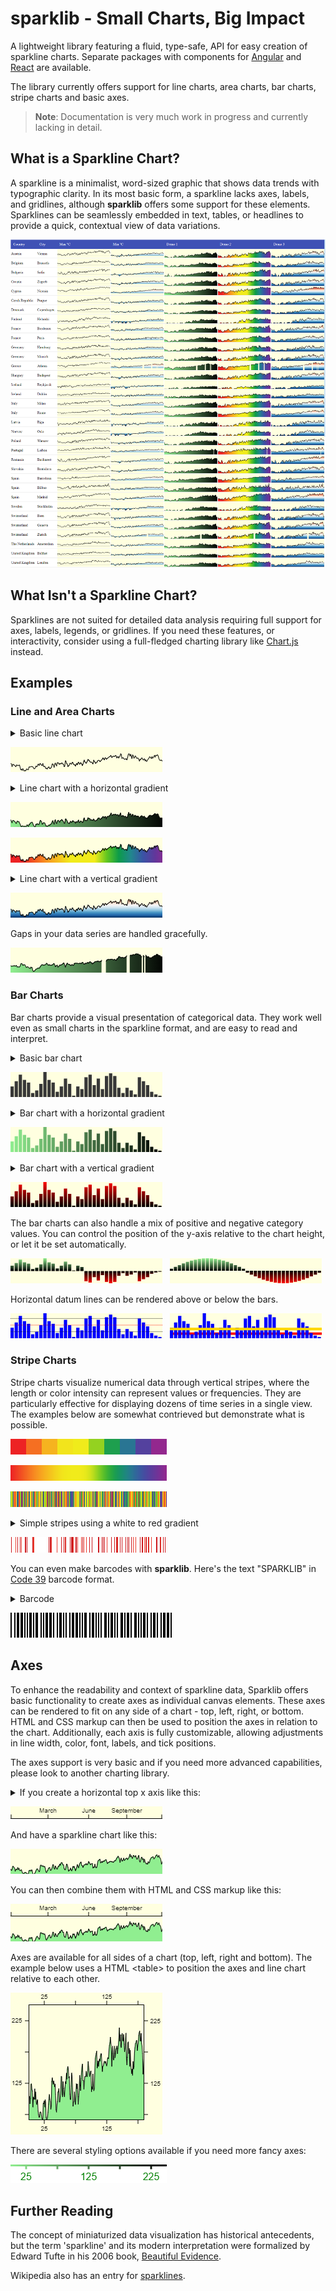 # sparklib - Small Charts, Big Impact

A lightweight library featuring a fluid, type-safe, API for easy creation of sparkline charts. Separate packages with components for [Angular](https://www.npmjs.com/package/ngx-sparklib) and [React](https://www.npmjs.com/package/react-sparklib) are available.

The library currently offers support for line charts, area charts, bar charts, stripe charts and basic axes.

> **Note**: Documentation is very much work in progress and currently lacking in detail.

## What is a Sparkline Chart?

A sparkline is a minimalist, word-sized graphic that shows data trends with typographic clarity. In its most basic form, a sparkline lacks axes, labels, and gridlines, although **sparklib** offers some support for these elements. Sparklines can be seamlessly embedded in text, tables, or headlines to provide a quick, contextual view of data variations.

![Basic line charts in a table](docs/images/sparklib-weather-table.png)

## What Isn't a Sparkline Chart?

Sparklines are not suited for detailed data analysis requiring full support for axes, labels, legends, or gridlines. If you need these features, or interactivity, consider using a full-fledged charting library like [Chart.js](https://www.chartjs.org/) instead.

## Examples

### Line and Area Charts

<details>

<summary>Basic line chart</summary>

```ts
const data: number[] = [16, 15.1, 10, 14.2 /* ... */];

const chart = lineChart()
    .width(data.length)
    .height(40)
    .background('lightyellow')
    .render(data);
```

</details>

![Basic line chart](docs/images/sl-ac-g-weather-0.png)

<details>

<summary>Line chart with a horizontal gradient</summary>

```ts
const data: number[] = [16, 15.1, 10, 14.2 /* ... */];

const chart = lineChart()
  .width(data.length)
  .height(40)
  .background('lightyellow')
  .fillStyle(
    // horizontal gradient
    linearGradient(0, 0, data.length, 0)
        .addColorStop(0, 'lightgreen')
        .addColorStop(1, 'black'))
  .render(data);
```

</details>

![Line chart with horizontal gradient](docs/images/sl-ac-g-weather-2.png)

![Line chart with complex gradient](docs/images/sl-ac-g-weather-1.png)

<details>

<summary>Line chart with a vertical gradient</summary>

```ts
const data: number[] = [16, 15.1, 10, 14.2 /* ... */];
const height = 40;

const chart = lineChart()
  .width(data.length)
  .height(height)
  .background('lightyellow')
  .fillStyle(
      // vertical gradient
      linearGradient(0, 0, 0, height)
          .addColorStop(0.0, '#67001f')
          .addColorStop(0.1, '#b2182b')
          // ... more color stops
          .addColorStop(0.9, '#2166ac')
          .addColorStop(1.0, '#053061'))
  .render(data);
```

</details>

![Line chart with vertical gradient](docs/images/sl-ac-g-weather-3.png)

Gaps in your data series are handled gracefully.

![Line chart with gaps in data](docs/images/sl-ac-g-weather-gaps-0.png)

### Bar Charts

Bar charts provide a visual presentation of categorical data. They work well even as small charts in the sparkline format, and are easy to read and interpret.

<details>

<summary>Basic bar chart</summary>

```ts
const data = [18, 12, 17 /* ... */];

const chart = barChart()
    .background('lightyellow')
    .render(data);
```

</details>

![Basic bar chart](docs/images/sl-bc-0.png)

<details>

<summary>Bar chart with a horizontal gradient</summary>

```ts
const data = [18, 12, 17 /* ... */];
const width = 250;

const chart = barChart()
    .background('lightyellow')
    .width(width)
    .fillStyle(
        linearGradient(0, 0, width, 0)
          .addColorStop(0, 'lightgreen')
          .addColorStop(1, 'black'),
    )
    .render(data);
```

</details>

![Bar chart with a horizontal gradient](docs/images/sl-bc-3.png)

<details>

<summary>Bar chart with a vertical gradient</summary>

```ts
const data = [18, 12, 17 /* ... */];
const height = 250;

const chart = barChart()
    .background('lightyellow')
    .height(height)
    .fillStyle(
        linearGradient(0, 0, 0, height)
          .addColorStop(0, 'red')
          .addColorStop(1, 'black'),
  )
  .render(data);
```

</details>

![Bar chart with a vertical gradient](docs/images/sl-bc-4.png)

The bar charts can also handle a mix of positive and negative category values. You can control the position of the y-axis relative to the chart height, or let it be set automatically.

<p float="left">
  <img alt="Bar chart with positive and negative values" src="docs/images/sl-bc-5.png" /> &nbsp;
  <img alt="Bar chart with positive and negative values" src="docs/images/sl-bc-sine.png" /> 
</p>

Horizontal datum lines can be rendered above or below the bars.

<p float="left">
  <img alt="Bar chart with datum lines" src="docs/images/sl-bc-1.png" /> &nbsp;
  <img alt="Bar chart with datum lines" src="docs/images/sl-bc-2.png" /> 
</p>

### Stripe Charts

Stripe charts visualize numerical data through vertical stripes, where the length or color intensity can represent values or frequencies. They are particularly effective for displaying dozens of time series in a single view. The examples below are somewhat contrieved but demonstrate what is possible.

![Basic binned stripe chart](docs/images/sl-sc-monotonic-binned.png)

![Basic smooth stripe chart](docs/images/sl-sc-monotonic-smooth.png)

![Basic gradient stripe chart](docs/images/sl-sc-random-pride.png)

<details>

<summary>Simple stripes using a white to red gradient</summary>

```ts
const data = [0, 4.5, 0, 0, 0, 0 /* ... */];

const gradient = ['white', 'red'];

const chart = stripeChart()
        .width(data.length)
        .height(25)
        .gradientColors(gradient, gradient.length)
        .render(data);
```

</details>

![Basic simple stripe chart](docs/images/sl-sc-random-red.png)

You can even make barcodes with **sparklib**. Here's the text "SPARKLIB" in [Code 39](https://en.wikipedia.org/wiki/Code_39) barcode format.

<details>
<summary>Barcode</summary>

```ts
barcodeData = [1, 0, 0, 1, 0, 1, 1 /* ... SPARKLIB */];

const chart = stripeChart()
  .width(barcodeData.length * 2)
  .height(40)
  .render(barcodeData);
```

</details>

![Barcode stripe chart](docs/images/sl-sc-code39-barcode.png)

## Axes

To enhance the readability and context of sparkline data, Sparklib offers basic functionality to create axes as individual canvas elements. These axes can be rendered to fit on any side of a chart - top, left, right, or bottom. HTML and CSS markup can then be used to position the axes in relation to the chart. Additionally, each axis is fully customizable, allowing adjustments in line width, color, font, labels, and tick positions.

The axes support is very basic and if you need more advanced capabilities, please look to another charting library.

<details>
<summary>If you create a horizontal top x axis like this:</summary>

```ts
    const ticks: AxisTick[] = [
      { label: '', position: 0 },
      { label: 'March', position: 62 },
      { label: 'June', position: 127 },
      { label: 'September', position: 187 },
      { label: '', position: 250 },
    ];

    const xAxis = axis()
      .position(AxisPosition.Top)
      .width(250)
      .height(30)
      .font('10px arial')
      .ticks(ticks)
      .render();
```

</details>

![Horizontal top x axis](docs/images/sl-ax-horizontal-top-axis.png)

And have a sparkline chart like this:

![Horizontal top x axis](docs/images/sl-ax-horizontal-top-chart.png)

You can then combine them with HTML and CSS markup like this:

![Horizontal top x axis](docs/images/sl-ax-horizontal-top-axis-and-chart.png)

Axes are available for all sides of a chart (top, left, right and bottom). The example below uses a HTML \<table> to position the axes and line chart relative to each other.

![Chart with top, left, right and bottom axes](docs/images/sl-ax-axes-and-chart.png)

There are several styling options available if you need more fancy axes:

![Horizontal bottom x axis with gradient](docs/images/sl-ax-horizontal-bottom-fancy-chart.png)

## Further Reading

The concept of miniaturized data visualization has historical antecedents, but the term 'sparkline' and its modern interpretation were formalized by Edward Tufte in his 2006 book, [Beautiful Evidence](https://www.edwardtufte.com/bboard/q-and-a-fetch-msg?msg_id=0001OR).

Wikipedia also has an entry for [sparklines](https://en.wikipedia.org/wiki/Sparkline).

```

```
